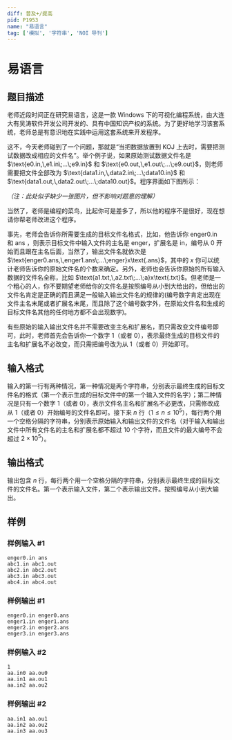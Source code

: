 ```yaml
---
diff: 普及+/提高
pid: P1953
name: "易语言"
tag: ['模拟', '字符串', 'NOI 导刊']
---
```

# 易语言
## 题目描述

老师近段时间正在研究易语言，这是一款 Windows 下的可视化编程系统，由大连大有吴涛软件开发公司开发的、具有中国知识产权的系统。为了更好地学习该套系统，老师总是有意识地在实践中运用这套系统来开发程序。

这不，今天老师碰到了一个问题，那就是“当把数据放置到 KOJ 上去时，需要把测试数据改成相应的文件名”。举个例子说，如果原始测试数据文件名是 $\text{e0.in,\,e1.in\;...\;e9.in}$ 和 $\text{e0.out,\,e1.out\;...\;e9.out}$，则老师需要把文件全部改为 $\text{data1.in,\,data2.in\;...\;data10.in}$ 和 $\text{data1.out,\,data2.out\;...\;data10.out}$。程序界面如下图所示：

*（注：此处似乎缺少一张图片，但不影响对题意的理解）*

当然了，老师是编程的菜鸟，比起你可是差多了，所以他的程序不是很好，现在想请你帮老师改进这个程序。

事先，老师会告诉你所需要生成的目标文件名格式，比如，他告诉你 $\text{enger0.in}$ 和 $\text{ans}$ ，则表示目标文件中输入文件的主名是 $\text{enger}$，扩展名是 $\text{in}$，编号从 $0$ 开始而且跟在主名后面，当然了，输出文件名就依次是 $\text{enger0.ans,\,enger1.ans\;...\;enger}x\text{.ans}$，其中的 $x$ 你可以统计老师告诉你的原始文件名的个数来确定。另外，老师也会告诉你原始的所有输入数据的文件名全称，比如 $\text{a1.txt,\,a2.txt\;...\;a}x\text{.txt}$。但老师是一个粗心的人，你不要期望老师给你的文件名是按照编号从小到大给出的，但给出的文件名肯定是正确的而且满足一般输入输出文件名的规律的(编号数字肯定出现在文件主名末尾或者扩展名末尾，而且除了这个编号数字外，在原始文件名和生成的目标文件名其他的任何地方都不会出现数字)。

有些原始的输入输出文件名并不需要改变主名和扩展名，而只需改变文件编号即可，此时，老师首先会告诉你一个数字 $1$（或者 $0$），表示最终生成的目标文件的主名和扩展名不必改变，而只需把编号改为从 $1$（或者 $0$）开始即可。

## 输入格式

输入的第一行有两种情况，第一种情况是两个字符串，分别表示最终生成的目标文件名的格式（第一个表示生成的目标文件中的第一个输入文件的名字）；第二种情况是只有一个数字 $1$（或者 $0$），表示文件名主名和扩展名不必更改，只需修改成从 $1$（或者 $0$）开始编号的文件名即可。接下来 $n$ 行（$1 \le n \le 10^5$），每行两个用一个空格分隔的字符串，分别表示原始输入和输出文件的文件名（对于输入和输出文件中所有文件名的主名和扩展名都不超过 $10$ 个字符，而且文件的最大编号不会超过 $2 \times 10^5$）。

## 输出格式

输出包含 $n$ 行，每行两个用一个空格分隔的字符串，分别表示最终生成的目标文件的文件名。第一个表示输入文件，第二个表示输出文件。按照编号从小到大输出。
## 样例

### 样例输入 #1
```
enger0.in ans
abc1.in abc1.out
abc2.in abc2.out
abc3.in abc3.out
abc4.in abc4.out

```
### 样例输出 #1
```
enger0.in enger0.ans
enger1.in enger1.ans
enger2.in enger2.ans
enger3.in enger3.ans

```
### 样例输入 #2
```
1
aa.in0 aa.ou0
aa.in1 aa.ou1
aa.in2 aa.ou2

```
### 样例输出 #2
```
aa.in1 aa.ou1
aa.in2 aa.ou2
aa.in3 aa.ou3

```
